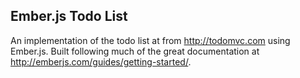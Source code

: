 ## Ember.js Todo List
An implementation of the todo list at from http://todomvc.com using Ember.js. Built following much of the great documentation at http://emberjs.com/guides/getting-started/.
